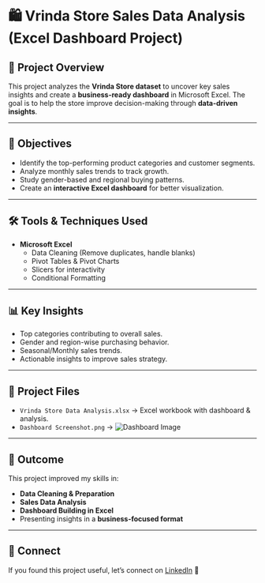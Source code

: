 # 🛍️ Vrinda Store Sales Data Analysis (Excel Dashboard Project)  

## 📌 Project Overview  
This project analyzes the **Vrinda Store dataset** to uncover key sales insights and create a **business-ready dashboard** in Microsoft Excel. The goal is to help the store improve decision-making through **data-driven insights**.  

---

## 🎯 Objectives  
- Identify the top-performing product categories and customer segments.  
- Analyze monthly sales trends to track growth.  
- Study gender-based and regional buying patterns.  
- Create an **interactive Excel dashboard** for better visualization.  

---

## 🛠️ Tools & Techniques Used  
- **Microsoft Excel**  
  - Data Cleaning (Remove duplicates, handle blanks)  
  - Pivot Tables & Pivot Charts  
  - Slicers for interactivity  
  - Conditional Formatting  

---

## 📊 Key Insights  
- Top categories contributing to overall sales.  
- Gender and region-wise purchasing behavior.  
- Seasonal/Monthly sales trends.  
- Actionable insights to improve sales strategy.  

---

## 📂 Project Files  
- `Vrinda Store Data Analysis.xlsx` → Excel workbook with dashboard & analysis.  
- `Dashboard Screenshot.png` → ![Dashboard Image](https://github.com/user-attachments/assets/24a399e1-8451-4362-b21e-cd1311ad1143)
  

---

## 🚀 Outcome  
This project improved my skills in:  
- **Data Cleaning & Preparation**  
- **Sales Data Analysis**  
- **Dashboard Building in Excel**  
- Presenting insights in a **business-focused format**  

---

## 🔗 Connect  
If you found this project useful, let’s connect on [LinkedIn](your-linkedin-url) 🤝  

